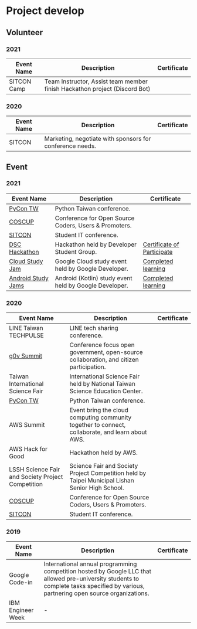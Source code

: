# Project develop

## Volunteer

### 2021

| Event Name  | Description                                                                | Certificate |
| ----------- | -------------------------------------------------------------------------- | ----------- |
| SITCON Camp | Team Instructor, Assist team member finish Hackathon project (Discord Bot) |             |

### 2020

| Event Name | Description                                              | Certificate |
| ---------- | -------------------------------------------------------- | ----------- |
| SITCON     | Marketing, negotiate with sponsors for conference needs. |             |


<!--## Open Source Contribute

| Event Name | Description |
| ---------- | ----------- |
| OSCVPass   |             |

## Project
-->
## Event

<!--### 2022

| Event Name | Description | Certificate / Award |
| ---------- | ----------- | ------------------- |
|            |             |                     |
|            |             |                     |
|            |             |                     | -- |
-->

### 2021

| Event Name                                                                                                                                                                              | Description                                            | Certificate                                                                               |
| --------------------------------------------------------------------------------------------------------------------------------------------------------------------------------------- | ------------------------------------------------------ | ----------------------------------------------------------------------------------------- |
| [PyCon TW](https://tw.pycon.org/2021)                                                                                                                                                   | Python Taiwan conference.                              |                                                                                           |
| [COSCUP](https://coscup.org/2021/zh-TW/)                                                                                                                                                | Conference for Open Source Coders, Users & Promoters.  |                                                                                           |
| [SITCON](https://sitcon.org/2021/)                                                                                                                                                      | Student IT conference.                                 |                                                                                           |
| [DSC Hackathon](https://gdsc.community.dev/events/details/developer-student-clubs-national-chiao-tung-university-presents-bei-qu-dsclian-he-hei-ke-song-northern-taiwan-dsc-hackathon/) | Hackathon held by Developer Student Group.             | [Certificate of Participate](./files/2021_dsc_hackathon_certificate_of_participation.pdf) |
| [Cloud Study Jam](https://events.withgoogle.com/cloud-study-jam-2021-twhk/)                                                                                                             | Google Cloud study event held by Google Developer.     | [Completed learning](files/2021_google_cloud_study_jam.png)                               |
| [Android Study Jams](https://events.withgoogle.com/android-study-jam-twhk-2021/)                                                                                                        | Android (Kotlin) study event held by Google Developer. | [Completed learning](files/2021_android_study_jam.png)                                    |

### 2020

| Event Name                                        | Description                                                                                      | Certificate |
| ------------------------------------------------- | ------------------------------------------------------------------------------------------------ | ----------- |
| LINE Taiwan TECHPULSE                             | LINE tech sharing conference.                                                                    |             |
| [g0v Summit](https://summit.g0v.tw/2020/en)       | Conference focus open government, open-source collaboration, and citizen participation.          |             |
| Taiwan International Science Fair                 | International Science Fair held by National Taiwan Science Education Center.                     |
| [PyCon TW](https://tw.pycon.org/2020)             | Python Taiwan conference.                                                                        |             |
| AWS Summit                                        | Event bring the cloud computing community together to connect, collaborate, and learn about AWS. |             |
| AWS Hack for Good                                 | Hackathon held by AWS.                                                                           |             |
| LSSH Science Fair and Society Project Competition | Science Fair and Society Project Competition held by Taipei Municipal Lishan Senior High School. |             |
| [COSCUP](https://coscup.org/2020/zh-TW/)          | Conference for Open Source Coders, Users & Promoters.                                            |             |
| [SITCON](https://sitcon.org/2020/)                | Student IT conference.                                                                           |

<!--                                               | 青少年科學人才培育計畫                                                                                                                                                               |             |  |
-->
<!-- |臺北市中等學校學生科學研究獎助實施計畫-->
<!--| 旺宏科學獎                        |                                                           |-->
<!--| 臺美防疫松 Cofact                        |                                                           |-->
<!--| 高通臺灣創新競賽                        |                                                           |-->

### 2019

| Event Name        | Description                                                                                                                                                                          | Certificate |
| ----------------- | ------------------------------------------------------------------------------------------------------------------------------------------------------------------------------------ | ----------- |
| Google Code-in    | International annual programming competition hosted by Google LLC that allowed pre-university students to complete tasks specified by various, partnering open source organizations. |             |
| IBM Engineer Week | -                                                                                                                                                                                    |             |
